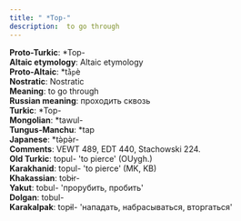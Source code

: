 ```yaml
---
title: " *Top-"
description:  to go through
---
```


<strong>Proto-Turkic</strong>:  *Top-<br>
<strong>Altaic etymology</strong>:  Altaic etymology<br>
<strong> Proto-Altaic</strong>:  *t`ằp`è<br>
<strong>Nostratic</strong>:  Nostratic<br>
<strong>Meaning</strong>:  to go through<br>
<strong>Russian meaning</strong>:  проходить сквозь<br>
<strong>Turkic</strong>:  *Top-<br>
<strong>Mongolian</strong>:  *tawul-<br>
<strong>Tungus-Manchu</strong>:  *tap<br>
<strong>Japanese</strong>:  *tǝ̀pǝ̀r-<br>
<strong>Comments</strong>:  VEWT 489, EDT 440, Stachowski 224.<br>
<strong>Old Turkic</strong>:  topul- 'to pierce' (OUygh.)<br>
<strong>Karakhanid</strong>:  topul- 'to pierce' (MK, KB)<br>
<strong>Khakassian</strong>:  tobɨr-<br>
<strong>Yakut</strong>:  tobul- 'прорубить, пробить'<br>
<strong>Dolgan</strong>:  tobul-<br>
<strong>Karakalpak</strong>:  topɨl- 'нападать, набрасываться, вторгаться'<br>



